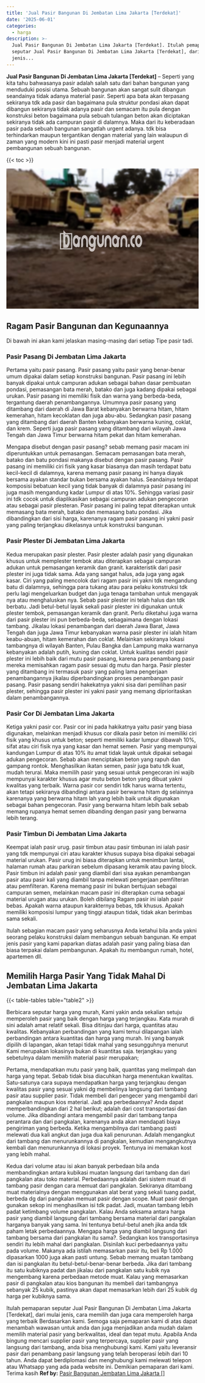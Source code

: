 ```yaml
---
title: 'Jual Pasir Bangunan Di Jembatan Lima Jakarta [Terdekat]'
date: '2025-06-01'
categories:
  - harga
description: >-
  Jual Pasir Bangunan Di Jembatan Lima Jakarta [Terdekat]. Itulah pemaparan
  seputar Jual Pasir Bangunan Di Jembatan Lima Jakarta [Terdekat], dari mulai
  jenis...
---
```


**Jual Pasir Bangunan Di Jembatan Lima Jakarta \[Terdekat\]** – Seperti yang kita tahu bahwasanya pasir adalah salah satu dari bahan bangunan yang menduduki posisi utama. Sebuah bangunan akan sangat sulit dibangun seandainya tidak adanya material pasir. Seperti apa bata akan terpasang sekiranya tdk ada pasir dan bagaimana pula struktur pondasi akan dapat dibangun sekiranya tidak adanya pasir dan semacam itu pula dengan konstruksi beton bagaimana pula sebuah tulangan beton akan diciptakan sekiranya tidak ada campuran pasir di dalamnya. Maka dari itu keberadaan pasir pada sebuah bangunan sangatlah urgent adanya. tdk bisa terhindarkan maupun tergantikan dengan material yang lain walaupun di zaman yang modern kini ini pasti pasir menjadi material urgent pembangunan sebuah bangunan.

{{< toc >}}

![Jual Pasir Bangunan Di Jembatan Lima Jakarta [Terdekat]](/images/jual-pasir-bangunan-11.png)

## Ragam Pasir Bangunan dan Kegunaannya

Di bawah ini akan kami jelaskan masing-masing dari setiap Tipe pasir tadi.

### Pasir Pasang Di Jembatan Lima Jakarta

Pertama yaitu pasir pasang. Pasir pasang yaitu pasir yang benar-benar umum dipakai dalam setiap konstruksi bangunan. Pasir pasang ini lebih banyak dipakai untuk campuran adukan sebagai bahan dasar pembuatan pondasi, pemasangan bata merah, batako dan juga kadang dipakai sebagai urukan. Pasir pasang ini memiliki fisik dan warna yang berbeda-beda, tergantung daerah penambangannya. Umumnya pasir pasang yang ditambang dari daerah di Jawa Barat kebanyakan berwarna hitam, hitam kemerahan, hitam kecoklatan dan juga abu-abu. Sedangkan pasir pasang yang ditambang dari daerah Banten kebanyakan berwarna kuning, coklat, dan krem. Seperti juga pasir pasang yang ditambang dari wilayah Jawa Tengah dan Jawa Timur berwarna hitam pekat dan hitam kemerahan.

Mengapa disebut dengan pasir pasang? sebab memang pasir macam ini diperuntukkan untuk pemasangan. Semacam pemasangan bata merah, batako dan batu pondasi makanya disebut dengan pasir pasang. Pasir pasang ini memiliki ciri fisik yang kasar biasanya dan masih terdapat batu kecil-kecil di dalamnya, karena memang pasir pasang ini hanya diayak bersama ayakan standar bukan bersama ayakan halus. Seandainya terdapat komposisi bebatuan kecil yang tidak banyak di dalamnya pasir pasang ini juga masih mengandung kadar Lumpur di atas 10%. Sehingga variasi pasir ini tdk cocok untuk diaplikasikan sebagai campuran adukan pengecoran atau sebagai pasir plesteran. Pasir pasang ini paling tepat diterapkan untuk memasang bata merah, batako dan memasang batu pondasi. Jika dibandingkan dari sisi harga, karenanya ragam pasir pasang ini yakni pasir yang paling terjangkau dikelasnya untuk konstruksi bangunan.

### Pasir Plester Di Jembatan Lima Jakarta

Kedua merupakan pasir plester. Pasir plester adalah pasir yang digunakan khusus untuk memplester tembok atau diterapkan sebagai campuran adukan untuk pemasangan keramik dan granit. karakteristik dari pasir plester ini juga tidak sama. Ada yang sangat halus, ada juga yang agak kasar. Ciri yang paling mencolok dari ragam pasir ini yakni tdk mengandung batu di dalamnya, sehingga para tukang atau para pelaku konstruksi tdk perlu lagi mengeluarkan budget dan juga tenaga tambahan untuk mengayak nya atau menghaluskan nya. Sebab pasir plester ini telah halus dan tdk berbatu. Jadi betul-betul layak sekali pasir plester ini digunakan untuk plester tembok, pemasangan keramik dan granit. Perlu diketahui juga warna dari pasir plester ini pun berbeda-beda, sebagaimana dengan lokasi tambang. Jikalau lokasi penambangan dari daerah Jawa Barat, Jawa Tengah dan juga Jawa Timur kebanyakan warna pasir plester ini ialah hitam keabu-abuan, hitam kemerahan dan coklat. Melainkan sekiranya lokasi tambangnya di wilayah Banten, Pulau Bangka dan Lampung maka warnanya kebanyakan adalah putih, kuning dan coklat. Untuk kualitas sendiri pasir plester ini lebih baik dari mutu pasir pasang, karena para penambang pasir mereka memisahkan ragam pasir sesuai dg mutu dan harga. Pasir plester yang ditambang ini termasuk pasir yang paling lama pengerjaan penambangannya jikalau diperbandingkan proses penambangan pasir pasang. Pasir pasang sendiri hakekatnya yakni sisa dari pemilihan pasir plester, sehingga pasir plester ini yakni pasir yang memang diprioritaskan dalam penambangannya.

### Pasir Cor Di Jembatan Lima Jakarta

Ketiga yakni pasir cor. Pasir cor ini pada hakikatnya yaitu pasir yang biasa digunakan, melainkan menjadi khusus cor dikala pasir beton ini memiliki ciri fisik yang khusus untuk beton; seperti memiliki kadar lumpur dibawah 10%, sifat atau ciri fisik nya yang kasar dan hemat semen. Pasir yang mempunyai kandungan Lumpur di atas 10% itu amat tidak layak untuk dipakai sebagai adukan pengecoran. Sebab akan menciptakan beton yang rapuh dan gampang rontok. Menghasilkan ikatan semen, pasir juga batu tdk kuat, mudah terurai. Maka memilih pasir yang sesuai untuk pengecoran ini wajib mempunyai karakter khusus agar mutu beton beton yang dibuat yakni kwalitas yang terbaik. Warna pasir cor sendiri tdk harus warna tertentu, akan tetapi sekiranya dibandingi antara pasir berwarna hitam dg selainnya karenanya yang berwarna hitam lah yang lebih baik untuk digunakan sebagai bahan pengecoran. Pasir yang berwarna hitam lebih baik sebab memang rupanya hemat semen dibanding dengan pasir yang berwarna lebih terang.

### Pasir Timbun Di Jembatan Lima Jakarta

Keempat ialah pasir urug. pasir timbun atau pasir timbunan ini ialah pasir yang tdk mempunyai ciri atau karakter khusus supaya bisa dipakai sebagai material urukan. Pasir urug ini biasa diterapkan untuk menimbun lantai, halaman rumah atau parkiran sebelum dipasang keramik atau paving block. Pasir timbun ini adalah pasir yang diambil dari sisa ayakan penambangan pasir atau pasir kali yang diambil tanpa melewati pengerjaan pemfilteran atau pemfilteran. Karena memang pasir ini bukan bertujuan sebagai campuran semen, melainkan macam pasir ini diterapkan cuma sebagai material urugan atau urukan. Boleh dibilang Ragam pasir ini ialah pasir bebas. Apakah warna ataupun karakternya bebas, tdk khusus. Apakah memiliki komposisi lumpur yang tinggi ataupun tidak, tidak akan berimbas sama sekali.

Itulah sebagian macam pasir yang seharusnya Anda ketahui bila anda yakni seorang pelaku konstruksi dalam membangun sebuah bangunan. Ke empat jenis pasir yang kami paparkan diatas adalah pasir yang paling biasa dan biasa terpakai dalam pembangunan. Apakah itu membangun rumah, hotel, apartemen dll.

## Memilih Harga Pasir Yang Tidak Mahal Di Jembatan Lima Jakarta

{{< table-tables table="table2" >}}

Berbicara seputar harga yang murah, Kami yakin anda sekalian setuju memperoleh pasir yang baik dengan harga yang terjangkau. Kata murah di sini adalah amat relatif sekali. Bisa ditinjau dari harga, quantitas atau kwalitas. Kebanyakan perbandingan yang kami temui dilapangan ialah perbandingan antara kuantitas dan harga yang murah. Ini yang banyak dipilih di lapangan, akan tetapi tidak mahal yang sesungguhnya menurut Kami merupakan lokasinya bukan di kuantitas saja. terjangkau yang sebetulnya dalam memilih material pasir merupakan;

Pertama, mendapatkan mutu pasir yang baik, quantitas yang melimpah dan harga yang tepat. Sebab tidak bisa diacuhkan harga menentukan kwalitas. Satu-satunya cara supaya mendapatkan harga yang terjangkau dengan kwalitas pasir yang sesuai yakni dg membelinya langsung dari tambang pasir atau supplier pasir. Tidak membeli dari pengecer yang mengambil dari pangkalan maupun kios material. Jadi apa perbedaannya? Anda dapat memperbandingkan dari 2 hal berikut; adalah dari cost transportasi dan volume. Jika dibandingi antara mengambil pasir dari tambang tanpa perantara dan dari pangkalan, karenanya anda akan mendapati biaya pengiriman yang berbeda. Ketika mengambilnya dari tambang pasti melewati dua kali angkut dan juga dua kali penurunan. Adalah mengangkut dari tambang dan menurunkannya di pangkalan, kemudian mengangkutnya kembali dan menurunkannya di lokasi proyek. Tentunya ini memakan kost yang lebih mahal.

Kedua dari volume atau isi akan banyak perbedaan bila anda membandingkan antara kubikasi muatan langsung dari tambang dan dari pangkalan atau toko material. Perbedaannya adalah dari sistem muat di tambang pasir dengan cara memuat dari pangkalan. Sekiranya ditambang muat materialnya dengan menggunakan alat berat yang sekali tuang padat, berbeda dg dari pangkalan memuat pasir dengan scope. Muat pasir dengan gunakan sekop ini menghasilkan isi tdk padat. Jadi, muatan tambang lebih padat ketimbang volume pangkalan. Kalau Anda seksama antara harga pasir yang diambil langsung dari tambang bersama material dari pangkalan harganya banyak yang sama. Ini tentunya betul-betul aneh jika anda tdk paham letak perbedaannya. Mengapa harga yang diambil langsung dari tambang bersama dari pangkalan itu sama?. Sedangkan kos transportasinya sendiri itu lebih mahal dari pangkalan. Disinilah kuci perbedaannya yaitu pada volume. Makanya ada istilah memasarkan pasir itu, beli Rp 1.000 dipasarkan 1000 juga akan pasti untung. Sebab memang muatan tambang dan isi pangkalan itu betul-betul-benar-benar berbeda. Jika dari tambang itu satu kubiknya padat dan jikalau dari pangkalan satu kubik nya mengembang karena perbedaan metode muat. Kalau yang memasarkan pasir di pangkalan atau kios bangunan itu membeli dari tambangnya sebanyak 25 kubik, pastinya akan dapat memasarkan lebih dari 25 kubik dg harga per kubiknya sama.

Itulah pemaparan seputar Jual Pasir Bangunan Di Jembatan Lima Jakarta \[Terdekat\], dari mulai jenis, cara memilih dan juga cara memperoleh harga yang terbaik Berdasarkan kami. Semoga saja pemaparan kami di atas dapat menambah wawasan untuk anda dan juga menjadikan anda mudah dalam memilih material pasir yang berkwalitas, ideal dan tepat mutu. Apabila Anda bingung mencari supplier pasir yang terpercaya, supplier pasir yang langsung dari tambang, anda bisa menghubungi kami. Kami yaitu leveransir pasir dari penambang pasir langsung yang telah beroperasi lebih dari 10 tahun. Anda dapat berdiplomasi dan menghubungi kami melewati telepon atau Whatsapp yang ada pada website ini. Demikian pemaparan dari kami. Terima kasih
**Ref by:** [Pasir Bangunan Jembatan Lima Jakarta []](https://id.wikipedia.org/wiki/Pasir)
